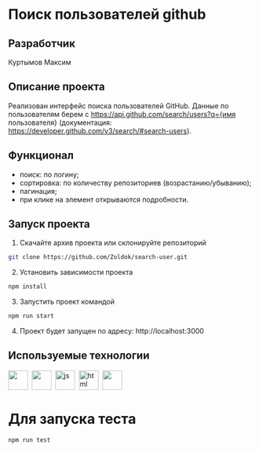# Поиск пользователей github
## Разработчик

Куртымов Максим

## Описание проекта
Реализован интерфейс поиска пользователей GitHub. Данные по пользователям берем с https://api.github.com/search/users?q={имя пользователя} (документация: https://developer.github.com/v3/search/#search-users).



## Функционал

- поиск: по логину;
- сортировка: по количеству репозиториев (возрастанию/убыванию);
- пагинация;
- при клике на элемент открываются подробности.

## Запуск проекта
1. Скачайте архив проекта или склонируйте репозиторий 
```bash
git clone https://github.com/Zoldok/search-user.git
```

2. Установить зависимости проекта 
```bash
npm install
```
3. Запустить проект командой 
```bash
npm run start
```
4. Проект будет запущен по адресу: http://localhost:3000

## Используемые технологии
<div>
  <img src="https://cdn.jsdelivr.net/gh/devicons/devicon/icons/react/react-original-wordmark.svg" width="40" height="40"/>&nbsp; 
  <img src="https://cdn.jsdelivr.net/gh/devicons/devicon/icons/redux/redux-original.svg" width="40" height="40"/>&nbsp;     
  <img src="https://cdn.jsdelivr.net/gh/devicons/devicon/icons/javascript/javascript-original.svg" title="js" width="40" height="40"/>&nbsp;
  <img src="https://cdn.jsdelivr.net/gh/devicons/devicon/icons/html5/html5-original.svg" title="html" width="40" height="40"/>&nbsp;
    <img src="https://cdn.jsdelivr.net/gh/devicons/devicon/icons/css3/css3-original.svg" width="40" height="40"/>&nbsp;
</div>

# Для запуска теста
```bash
npm run test
```